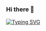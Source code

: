### Hi there 👋

[![Typing SVG](https://readme-typing-svg.herokuapp.com?color=%23106E57&lines=I%E2%80%99m+a+social+scientist;and+a+self-taught+software+dev;I+love+tech%2C+but+also+poetry;philosophy%2C+arts+and+music)](https://git.io/typing-svg)

<!--
**ferculell/ferculell** is a ✨ _special_ ✨ repository because its `README.md` (this file) appears on your GitHub profile.

Here are some ideas to get you started:

- 🔭 I’m currently working on ...
- 🌱 I’m currently learning ...
- 👯 I’m looking to collaborate on ...
- 🤔 I’m looking for help with ...
- 💬 Ask me about ...
- 📫 How to reach me: ...
- 😄 Pronouns: ...
- ⚡ Fun fact: ...
-->
